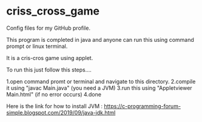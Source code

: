 # criss_cross_game
Config files for my GitHub profile.

This program is completed in java and anyone can run this using command prompt or linux terminal.

It is a cris-cros game using applet.

To run this just follow this steps....

1.open command promt or terminal and navigate to this directory.
2.compile it using "javac Main.java" (you need a JVM)
3.run this using "Appletviewer Main.html" (if no error occurs)
4.done

Here is the link for how to install JVM : https://c-programming-forum-simple.blogspot.com/2019/09/java-jdk.html
